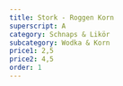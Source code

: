 ```yaml
---
title: Stork - Roggen Korn
superscript: A
category: Schnaps & Likör
subcategory: Wodka & Korn
price1: 2,5
price2: 4,5
order: 1
---
```

